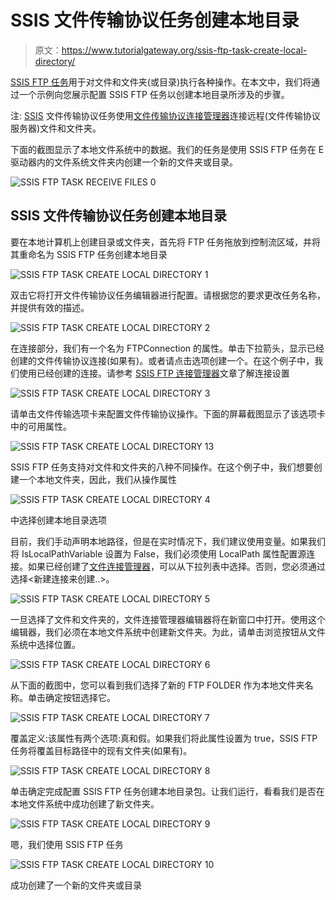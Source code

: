# SSIS 文件传输协议任务创建本地目录

> 原文：<https://www.tutorialgateway.org/ssis-ftp-task-create-local-directory/>

[SSIS FTP 任务](https://www.tutorialgateway.org/ssis-ftp-task/)用于对文件和文件夹(或目录)执行各种操作。在本文中，我们将通过一个示例向您展示配置 SSIS FTP 任务以创建本地目录所涉及的步骤。

注: [SSIS](https://www.tutorialgateway.org/ssis/) 文件传输协议任务使用[文件传输协议连接管理器](https://www.tutorialgateway.org/ssis-ftp-connection-manager/)连接远程(文件传输协议服务器)文件和文件夹。

下面的截图显示了本地文件系统中的数据。我们的任务是使用 SSIS FTP 任务在 E 驱动器内的文件系统文件夹内创建一个新的文件夹或目录。

![SSIS FTP TASK RECEIVE FILES 0](img/93d09aef3fbaadba3ba7d6c63c9e983a.png)

## SSIS 文件传输协议任务创建本地目录

要在本地计算机上创建目录或文件夹，首先将 FTP 任务拖放到控制流区域，并将其重命名为 SSIS FTP 任务创建本地目录

![SSIS FTP TASK CREATE LOCAL DIRECTORY 1](img/54127a71849d0f2f87d9c45effac049d.png)

双击它将打开文件传输协议任务编辑器进行配置。请根据您的要求更改任务名称，并提供有效的描述。

![SSIS FTP TASK CREATE LOCAL DIRECTORY 2](img/60ba4c8c9d0ab4b1430830465d400641.png)

在连接部分，我们有一个名为 FTPConnection 的属性。单击下拉箭头，显示已经创建的文件传输协议连接(如果有)。或者请点击<new connection..="">选项创建一个。在这个例子中，我们使用已经创建的连接。请参考 [SSIS FTP 连接管理器](https://www.tutorialgateway.org/ssis-ftp-connection-manager/)文章了解连接设置</new>

![SSIS FTP TASK CREATE LOCAL DIRECTORY 3](img/1589ab5c2828ca95437c037fae8035c9.png)

请单击文件传输选项卡来配置文件传输协议操作。下面的屏幕截图显示了该选项卡中的可用属性。

![SSIS FTP TASK CREATE LOCAL DIRECTORY 13](img/5b7a979f761dae6cf1f70ecede765bb0.png)

SSIS FTP 任务支持对文件和文件夹的八种不同操作。在这个例子中，我们想要创建一个本地文件夹，因此，我们从操作属性

![SSIS FTP TASK CREATE LOCAL DIRECTORY 4](img/1bcf51c43549efc3f6b6d7f944dedbc5.png)

中选择创建本地目录选项

目前，我们手动声明本地路径，但是在实时情况下，我们建议使用变量。如果我们将 IsLocalPathVariable 设置为 False，我们必须使用 LocalPath 属性配置源连接。如果已经创建了[文件连接管理器](https://www.tutorialgateway.org/file-connection-manager-in-ssis/)，可以从下拉列表中选择。否则，您必须通过选择<新建连接来创建..>。

![SSIS FTP TASK CREATE LOCAL DIRECTORY 5](img/e32f70f1cf1b5b2653aceca81b09f2c0.png)

一旦选择了文件和文件夹的<new connection..="">，文件连接管理器编辑器将在新窗口中打开。使用这个编辑器，我们必须在本地文件系统中创建新文件夹。为此，请单击浏览按钮从文件系统中选择位置。</new>

![SSIS FTP TASK CREATE LOCAL DIRECTORY 6](img/a0e78e4424f42bf5f89b03bef826af91.png)

从下面的截图中，您可以看到我们选择了新的 FTP FOLDER 作为本地文件夹名称。单击确定按钮选择它。

![SSIS FTP TASK CREATE LOCAL DIRECTORY 7](img/68971b944c04463a0a1559e36d866d1b.png)

覆盖定义:该属性有两个选项:真和假。如果我们将此属性设置为 true，SSIS FTP 任务将覆盖目标路径中的现有文件夹(如果有)。

![SSIS FTP TASK CREATE LOCAL DIRECTORY 8](img/dd3f18ec1b96f02463f16672b21e63fb.png)

单击确定完成配置 SSIS FTP 任务创建本地目录包。让我们运行，看看我们是否在本地文件系统中成功创建了新文件夹。

![SSIS FTP TASK CREATE LOCAL DIRECTORY 9](img/76e91177b131d9c5fb1fe3f88c1636d0.png)

嗯，我们使用 SSIS FTP 任务

![SSIS FTP TASK CREATE LOCAL DIRECTORY 10](img/4a85562e8a5c7833dc4d8796422484ef.png)

成功创建了一个新的文件夹或目录